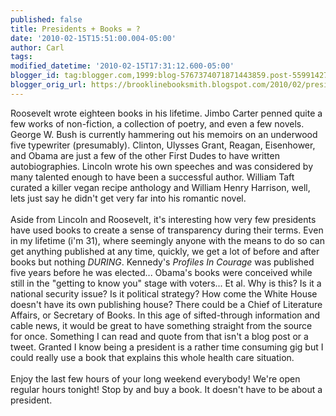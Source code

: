 ```yaml
---
published: false
title: Presidents + Books = ?
date: '2010-02-15T15:51:00.004-05:00'
author: Carl
tags: 
modified_datetime: '2010-02-15T17:31:12.600-05:00'
blogger_id: tag:blogger.com,1999:blog-5767374071871443859.post-5599142718773589606
blogger_orig_url: https://brooklinebooksmith.blogspot.com/2010/02/presidents-books.html
---
```


Roosevelt wrote eighteen books in his lifetime. Jimbo Carter penned quite a few works of non-fiction, a collection of poetry, and even a few novels. George W. Bush is currently hammering out his memoirs on an underwood five typewriter (presumably). Clinton, Ulysses Grant, Reagan, Eisenhower, and Obama are just a few of the other First Dudes to have written autobiographies. Lincoln wrote his own speeches and was considered by many talented enough to have been a successful author. William Taft curated a killer vegan recipe anthology and William Henry Harrison, well, lets just say he didn't get very far into his romantic novel. <br /><br />Aside from Lincoln and Roosevelt, it's interesting how very few presidents have used books to create a sense of transparency during their terms. Even in my lifetime (i'm 31), where seemingly anyone with the means to do so can get anything published at any time, quickly, we get a lot of before and after books but nothing <i>DURING</i>. Kennedy's <i>Profiles In Courage</i> was published five years before he was elected... Obama's books were conceived while still in the "getting to know you" stage with voters... Et al. Why is this? Is it a national security issue? Is it political strategy? How come the White House doesn't have its own publishing house? There could be a Chief of Literature Affairs, or Secretary of Books. In this age of sifted-through  information and cable news, it would be great to have something straight from the source for once. Something I can read and quote from that isn't a blog post or a tweet. Granted I know being a president is a rather time consuming gig but I could really use a book that explains this whole health care situation.  <br /><br />Enjoy the last few hours of your long weekend everybody! We're open regular hours tonight! Stop by and buy a book. It doesn't have to be about a president.